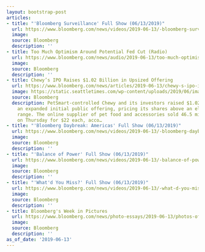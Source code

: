 ```yaml
---
layout: bootstrap-post
articles:
- title: "'Bloomberg Surveillance' Full Show (06/13/2019)"
  url: https://www.bloomberg.com/news/videos/2019-06-13/-bloomberg-surveillance-full-show-06-13-2019-video
  image: 
  source: Bloomberg
  description: ''
- title: Too Much Optimism Around Potential Fed Cut (Radio)
  url: https://www.bloomberg.com/news/audio/2019-06-13/too-much-optimism-around-potential-fed-cut-radio
  image: 
  source: Bloomberg
  description: ''
- title: Chewy’s IPO Raises $1.02 Billion in Upsized Offering
  url: https://www.bloomberg.com/news/articles/2019-06-13/chewy-s-ipo-is-said-to-raise-1-02-billion-in-upsized-offering
  image: https://static.seattletimes.com/wp-content/uploads/2019/06/imagesusersiqjWHBFdfxIUiCbj82uZA8ckv0piFq5T3pJF0qzS8rF9LjsWaQ-1x-1-1200x630.jpg
  source: Bloomberg
  description: PetSmart-controlled Chewy and its investors raised $1.02 billion in
    an expanded initial public offering, pricing its shares above an elevated target
    range. The online supplier of pet food and accessories sold 46.5 million shares
    on Thursday for $22 each, acco…
- title: "'Bloomberg Daybreak: Americas' Full Show (06/13/2019)"
  url: https://www.bloomberg.com/news/videos/2019-06-13/-bloomberg-daybreak-americas-full-show-06-13-2019-video
  image: 
  source: Bloomberg
  description: ''
- title: "'Balance of Power' Full Show (06/13/2019)"
  url: https://www.bloomberg.com/news/videos/2019-06-13/-balance-of-power-full-show-06-13-2019-video
  image: 
  source: Bloomberg
  description: ''
- title: "'What'd You Miss?' Full Show (06/13/2019)"
  url: https://www.bloomberg.com/news/videos/2019-06-13/-what-d-you-miss-full-show-06-13-2019-video
  image: 
  source: Bloomberg
  description: ''
- title: Bloomberg's Week in Pictures
  url: https://www.bloomberg.com/news/photo-essays/2019-06-13/photos-of-the-week-june-7-14
  image: 
  source: Bloomberg
  description: ''
as_of_date: '2019-06-13'
---
```


